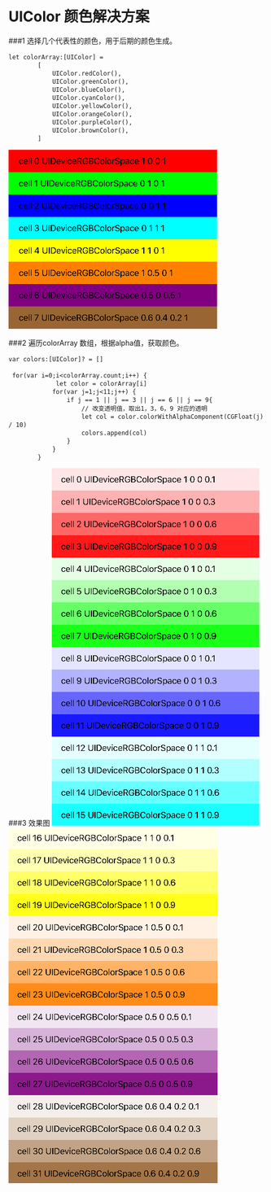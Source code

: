 # UIColor 颜色解决方案

###1 选择几个代表性的颜色，用于后期的颜色生成。

```objc
let colorArray:[UIColor] =
        [
            UIColor.redColor(),
            UIColor.greenColor(),
            UIColor.blueColor(),
            UIColor.cyanColor(),
            UIColor.yellowColor(),
            UIColor.orangeColor(),
            UIColor.purpleColor(),
            UIColor.brownColor(),
        ]
```
![](colorAarry.png)

###2 遍历colorArray 数组，根据alpha值，获取颜色。

```objc
var colors:[UIColor]? = []

 for(var i=0;i<colorArray.count;i++) {
             let color = colorArray[i]
            for(var j=1;j<11;j++) {
                if j == 1 || j == 3 || j == 6 || j == 9{
                    // 改变透明值，取出1，3，6，9 对应的透明
                    let col = color.colorWithAlphaComponent(CGFloat(j) / 10)
                    colors.append(col)
                }
            }
        }
```

###3 效果图
![](color1.png)
![](color2.png)